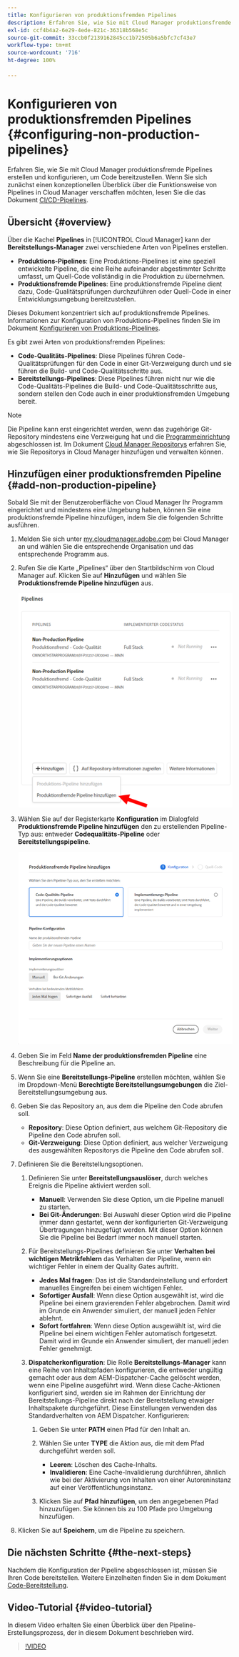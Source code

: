 ```yaml
---
title: Konfigurieren von produktionsfremden Pipelines
description: Erfahren Sie, wie Sie mit Cloud Manager produktionsfremde Pipelines erstellen und konfigurieren, um Code bereitzustellen.
exl-id: ccf4b4a2-6e29-4ede-821c-36318b568e5c
source-git-commit: 33ccb0f2139162845cc1b72505b6a5bfc7cf43e7
workflow-type: tm+mt
source-wordcount: '716'
ht-degree: 100%

---
```


# Konfigurieren von produktionsfremden Pipelines {#configuring-non-production-pipelines}

Erfahren Sie, wie Sie mit Cloud Manager produktionsfremde Pipelines erstellen und konfigurieren, um Code bereitzustellen. Wenn Sie sich zunächst einen konzeptionellen Überblick über die Funktionsweise von Pipelines in Cloud Manager verschaffen möchten, lesen Sie die das Dokument [CI/CD-Pipelines](/help/overview/ci-cd-pipelines.md).

## Übersicht {#overview}

Über die Kachel **Pipelines** in [!UICONTROL Cloud Manager] kann der **Bereitstellungs-Manager** zwei verschiedene Arten von Pipelines erstellen.

* **Produktions-Pipelines**: Eine Produktions-Pipelines ist eine speziell entwickelte Pipeline, die eine Reihe aufeinander abgestimmter Schritte umfasst, um Quell-Code vollständig in die Produktion zu übernehmen.
* **Produktionsfremde Pipelines**: Eine produktionsfremde Pipeline dient dazu, Code-Qualitätsprüfungen durchzuführen oder Quell-Code in einer Entwicklungsumgebung bereitzustellen.

Dieses Dokument konzentriert sich auf produktionsfremde Pipelines. Informationen zur Konfiguration von Produktions-Pipelines finden Sie im Dokument [Konfigurieren von Produktions-Pipelines](/help/using/production-pipelines.md).

Es gibt zwei Arten von produktionsfremden Pipelines:

* **Code-Qualitäts-Pipelines**: Diese Pipelines führen Code-Qualitätsprüfungen für den Code in einer Git-Verzweigung durch und sie führen die Build- und Code-Qualitätsschritte aus.
* **Bereitstellungs-Pipelines**: Diese Pipelines führen nicht nur wie die Code-Qualitäts-Pipelines die Build- und Code-Qualitätsschritte aus, sondern stellen den Code auch in einer produktionsfremden Umgebung bereit.

>[!NOTE]
>
>Die Pipeline kann erst eingerichtet werden, wenn das zugehörige Git-Repository mindestens eine Verzweigung hat und die [Programmeinrichtung](/help/getting-started/program-setup.md) abgeschlossen ist. Im Dokument [Cloud Manager Repositorys](/help/managing-code/repositories.md) erfahren Sie, wie Sie Repositorys in Cloud Manager hinzufügen und verwalten können.

## Hinzufügen einer produktionsfremden Pipeline {#add-non-production-pipeline}

Sobald Sie mit der Benutzeroberfläche von Cloud Manager Ihr Programm eingerichtet und mindestens eine Umgebung haben, können Sie eine produktionsfremde Pipeline hinzufügen, indem Sie die folgenden Schritte ausführen.

1. Melden Sie sich unter [my.cloudmanager.adobe.com](https://my.cloudmanager.adobe.com) bei Cloud Manager an und wählen Sie die entsprechende Organisation und das entsprechende Programm aus.

1. Rufen Sie die Karte „Pipelines“ über den Startbildschirm von Cloud Manager auf. Klicken Sie auf **Hinzufügen** und wählen Sie **Produktionsfremde Pipeline hinzufügen** aus.

   ![Produktionsfremde Pipeline hinzufügen](/help/assets/configure-pipelines/nonprod-pipeline-add1.png)

1. Wählen Sie auf der Registerkarte **Konfiguration** im Dialogfeld **Produktionsfremde Pipeline hinzufügen** den zu erstellenden Pipeline-Typ aus: entweder **Codequalitäts-Pipeline** oder **Bereitstellungspipeline**.

   ![Pipeline-Typ wählen](/help/assets/configure-pipelines/add-non-production-pipeline.png)

1. Geben Sie im Feld **Name der produktionsfremden Pipeline** eine Beschreibung für die Pipeline an.

1. Wenn Sie eine **Bereitstellungs-Pipeline** erstellen möchten, wählen Sie im Dropdown-Menü **Berechtigte Bereitstellungsumgebungen** die Ziel-Bereitstellungsumgebung aus.

1. Geben Sie das Repository an, aus dem die Pipeline den Code abrufen soll.

   * **Repository**: Diese Option definiert, aus welchem Git-Repository die Pipeline den Code abrufen soll.
   * **Git-Verzweigung**: Diese Option definiert, aus welcher Verzweigung des ausgewählten Repositorys die Pipeline den Code abrufen soll.

1. Definieren Sie die Bereitstellungsoptionen.

   1. Definieren Sie unter **Bereitstellungsauslöser**, durch welches Ereignis die Pipeline aktiviert werden soll.

      * **Manuell**: Verwenden Sie diese Option, um die Pipeline manuell zu starten.
      * **Bei Git-Änderungen**: Bei Auswahl dieser Option wird die Pipeline immer dann gestartet, wenn der konfigurierten Git-Verzweigung Übertragungen hinzugefügt werden. Mit dieser Option können Sie die Pipeline bei Bedarf immer noch manuell starten.

   1. Für Bereitstellungs-Pipelines definieren Sie unter **Verhalten bei wichtigen Metrikfehlern** das Verhalten der Pipeline, wenn ein wichtiger Fehler in einem der Quality Gates auftritt.

      * **Jedes Mal fragen**: Das ist die Standardeinstellung und erfordert manuelles Eingreifen bei einem wichtigen Fehler.
      * **Sofortiger Ausfall**: Wenn diese Option ausgewählt ist, wird die Pipeline bei einem gravierenden Fehler abgebrochen. Damit wird im Grunde ein Anwender simuliert, der manuell jeden Fehler ablehnt.
      * **Sofort fortfahren**: Wenn diese Option ausgewählt ist, wird die Pipeline bei einem wichtigen Fehler automatisch fortgesetzt. Damit wird im Grunde ein Anwender simuliert, der manuell jeden Fehler genehmigt.

   1. **Dispatcherkonfiguration**: Die Rolle **Bereitstellungs-Manager** kann eine Reihe von Inhaltspfaden konfigurieren, die entweder ungültig gemacht oder aus dem AEM-Dispatcher-Cache gelöscht werden, wenn eine Pipeline ausgeführt wird. Wenn diese Cache-Aktionen konfiguriert sind, werden sie im Rahmen der Einrichtung der Bereitstellungs-Pipeline direkt nach der Bereitstellung etwaiger Inhaltspakete durchgeführt. Diese Einstellungen verwenden das Standardverhalten von AEM Dispatcher. Konfigurieren:

      1. Geben Sie unter **PATH** einen Pfad für den Inhalt an.
      1. Wählen Sie unter **TYPE** die Aktion aus, die mit dem Pfad durchgeführt werden soll.

         * **Leeren**: Löschen des Cache-Inhalts.
         * **Invalidieren**: Eine Cache-Invalidierung durchführen, ähnlich wie bei der Aktivierung von Inhalten von einer Autoreninstanz auf einer Veröffentlichungsinstanz.
      1. Klicken Sie auf **Pfad hinzufügen**, um den angegebenen Pfad hinzuzufügen. Sie können bis zu 100 Pfade pro Umgebung hinzufügen.

1. Klicken Sie auf **Speichern**, um die Pipeline zu speichern.

## Die nächsten Schritte {#the-next-steps}

Nachdem die Konfiguration der Pipeline abgeschlossen ist, müssen Sie Ihren Code bereitstellen. Weitere Einzelheiten finden Sie in dem Dokument [Code-Bereitstellung](/help/using/code-deployment.md).

## Video-Tutorial {#video-tutorial}

In diesem Video erhalten Sie einen Überblick über den Pipeline-Erstellungsprozess, der in diesem Dokument beschrieben wird.

>[!VIDEO](https://video.tv.adobe.com/v/26316/)
